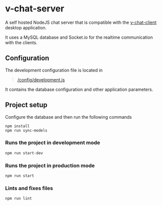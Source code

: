 # v-chat-server
A self hosted NodeJS chat server that is compatible with the [v-chat-client](https://github.com/gryp17/v-chat-client) desktop application.

It uses a MySQL database and Socket.io for the realtime communication with the clients.

## Configuration
The development configuration file is located in

> [/config/development.js](https://github.com/gryp17/v-chat-server/blob/master/config/development.js)

It contains the database configuration and other application parameters.

## Project setup
Configure the database and then run the following commands

```
npm install
npm run sync-models
```

### Runs the project in development mode
```
npm run start-dev
```

### Runs the project in production mode
```
npm run start
```

### Lints and fixes files
```
npm run lint
```

